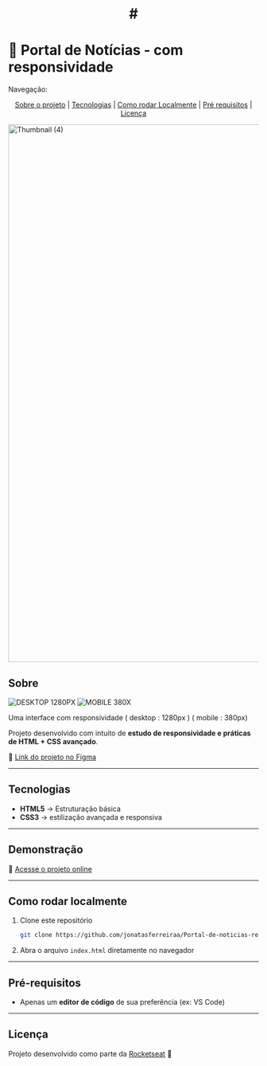 <h1 align= "center">
#<h1> 📩 Portal de Notícias - com responsividade  </h1>



Navegação:

<p align= "center">
<a href="#sobre">Sobre o projeto</a> |
<a href="#tecnologias">Tecnologias</a> |
<a href="#como-rodar-localmente">Como rodar Localmente</a> |
<a href="#pré-requisitos">Pré requisitos</a> |
<a href="#licença">Licença</a>
</p>

<img width="1920" height="1080" alt="Thumbnail (4)" src="https://github.com/user-attachments/assets/6daf17fb-71b8-4487-b490-05714132f96b" />


## Sobre


![DESKTOP 1280PX](https://github.com/user-attachments/assets/d5b70630-5742-4865-b9ec-cb918131b179) ![MOBILE 380X](https://github.com/user-attachments/assets/fd16e083-9e25-498a-8360-c7466ff8ec32)


Uma interface com responsividade ( desktop : 1280px ) ( mobile : 380px)

Projeto desenvolvido com intuito de **estudo de responsividade e práticas de HTML + CSS avançado**.  

🔗 [Link do projeto no Figma](https://www.figma.com/community/file/1392188698846698895) 

---

## Tecnologias 
- **HTML5** → Estruturação básica 
- **CSS3** → estilização avançada e responsiva  

---

##  Demonstração 
🔗 [Acesse o projeto online](https://travelgram-com-responsividade.vercel.app/)  

---

##  Como rodar localmente
1. Clone este repositório
   
   ```bash
   git clone https://github.com/jonatasferreiraa/Portal-de-noticias-responsividade.git


3. Abra o arquivo `index.html` diretamente no navegador  

---

##  Pré-requisitos


- Apenas um **editor de código** de sua preferência (ex: VS Code)  

---

##  Licença
Projeto desenvolvido como parte da [Rocketseat](https://www.rocketseat.com.br/) 🚀  
